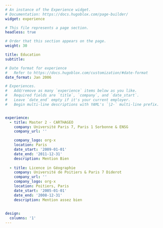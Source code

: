 ```yaml
---
# An instance of the Experience widget.
# Documentation: https://docs.hugoblox.com/page-builder/
widget: experience

# This file represents a page section.
headless: true

# Order that this section appears on the page.
weight: 30

title: Education
subtitle:

# Date format for experience
#   Refer to https://docs.hugoblox.com/customization/#date-format
date_format: Jan 2006

# Experiences.
#   Add/remove as many `experience` items below as you like.
#   Required fields are `title`, `company`, and `date_start`.
#   Leave `date_end` empty if it's your current employer.
#   Begin multi-line descriptions with YAML's `|2-` multi-line prefix.


experience:
  - title: Master 2 - CARTHAGEO
    company: Université Paris 7, Paris 1 Sorbonne & ENSG
    company_url: ''

    company_logo: org-x
    location: Paris
    date_start: '2009-01-01'
    date_end: '2011-12-31'
    description: Mention Bien
  
  - title: Licence in Géographie
    company: Université de Poitiers & Paris 7 Diderot
    company_url: ''
    company_logo: org-x
    location: Poitiers, Paris
    date_start: '2005-01-01'
    date_end: '2008-12-31'
    description: Mention assez bien
  
  
design:
  columns: '1'
---
```

